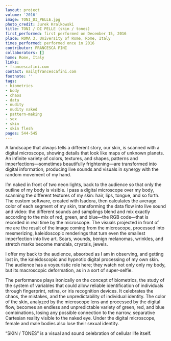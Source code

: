 ```yaml
---
layout: project
volume: '2016'
image: TONI_DI_PELLE.jpg
photo_credit: Jurek Kralkowski
title: TONI / DI PELLE (skin / tones)
first_performed: first performed on December 15, 2016
place: ROMA 3, University of Rome, Rome, Italy
times_performed: performed once in 2016
contributor: FRANCESCA FINI
collaborators: []
home: Rome, Italy
links:
- francescafini.com
contact: mail@francescafini.com
footnote: ''
tags:
- biometrics
- body
- chaos
- data
- nudity
- nudity naked
- pattern-making
- sex
- skin
- skin flesh
pages: 544-545
---
```


A landscape that always tells a different story, our skin, is scanned with a digital microscope, showing details that look like maps of unknown planets. An infinite variety of colors, textures, and shapes, patterns and imperfections—sometimes beautifully frightening—are transformed into digital information, producing live sounds and visuals in synergy with the random movement of my hand.

I’m naked in front of two neon lights, back to the audience so that only the outline of my body is visible. I pass a digital microscope over my body, scanning the different textures of my skin: hair, lips, tongue, and so forth. The custom software, created with Isadora, then calculates the average color of each segment of my skin, transforming the data flow into live sound and video: the different sounds and samplings blend and mix exactly according to the mix of red, green, and blue—the RGB code—that is recorded in real time by the microscope. The visuals projected in front of me are the result of the image coming from the microscope, processed into mesmerizing, kaleidoscopic renderings that turn even the smallest imperfection into live art. Scars, wounds, benign melanomas, wrinkles, and stretch marks become mandala, crystals, jewels.

I offer my back to the audience, absorbed as I am in observing, and getting lost in, the kaleidoscopic and hypnotic digital processing of my own skin. The audience has a voyeuristic role here; they watch not only only my body, but its macroscopic deformation, as in a sort of super-selfie.

The performance plays ironically on the concept of biometrics, the study of the system of variables that could allow reliable identification of individuals through fingerprint, retina, or iris recognition devices. It celebrates the chaos, the mistakes, and the unpredictability of individual identity. The color of the skin, analyzed by the microscope lens and processed by the digital flow, becomes an endless and unpredictable variety of green, red, and blue combinations, losing any possible connection to the narrow, separative Cartesian reality visible to the naked eye. Under the digital microscope, female and male bodies also lose their sexual identity.

“SKIN / TONES” is a visual and sound celebration of cellular life itself.
